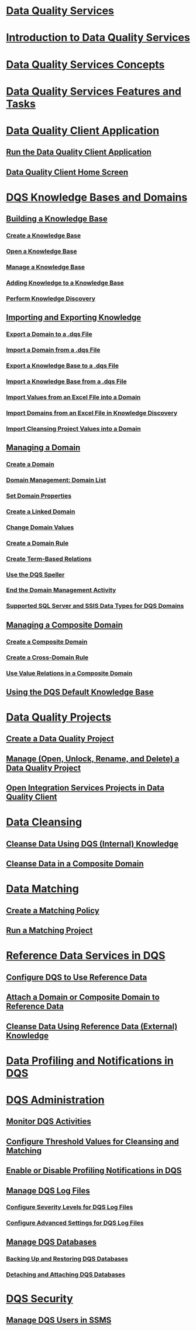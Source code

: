 # [Data Quality Services](data-quality-services.md)
# [Introduction to Data Quality Services](introduction-to-data-quality-services.md)
# [Data Quality Services Concepts](data-quality-services-concepts.md)
# [Data Quality Services Features and Tasks](data-quality-services-features-and-tasks.md)
# [Data Quality Client Application](data-quality-client-application.md)
## [Run the Data Quality Client Application](run-the-data-quality-client-application.md)
## [Data Quality Client Home Screen](data-quality-client-home-screen.md)
# [DQS Knowledge Bases and Domains](dqs-knowledge-bases-and-domains.md)
## [Building a Knowledge Base](building-a-knowledge-base.md)
### [Create a Knowledge Base](create-a-knowledge-base.md)
### [Open a Knowledge Base](open-a-knowledge-base.md)
### [Manage a Knowledge Base](manage-a-knowledge-base.md)
### [Adding Knowledge to a Knowledge Base](adding-knowledge-to-a-knowledge-base.md)
### [Perform Knowledge Discovery](perform-knowledge-discovery.md)
## [Importing and Exporting Knowledge](importing-and-exporting-knowledge.md)
### [Export a Domain to a .dqs File](export-a-domain-to-a-dqs-file.md)
### [Import a Domain from a .dqs File](import-a-domain-from-a-dqs-file.md)
### [Export a Knowledge Base to a .dqs File](export-a-knowledge-base-to-a-dqs-file.md)
### [Import a Knowledge Base from a .dqs File](import-a-knowledge-base-from-a-dqs-file.md)
### [Import Values from an Excel File into a Domain](import-values-from-an-excel-file-into-a-domain.md)
### [Import Domains from an Excel File in Knowledge Discovery](import-domains-from-an-excel-file-in-knowledge-discovery.md)
### [Import Cleansing Project Values into a Domain](import-cleansing-project-values-into-a-domain.md)
## [Managing a Domain](managing-a-domain.md)
### [Create a Domain](create-a-domain.md)
### [Domain Management: Domain List](domain-management-domain-list.md)
### [Set Domain Properties](set-domain-properties.md)
### [Create a Linked Domain](create-a-linked-domain.md)
### [Change Domain Values](change-domain-values.md)
### [Create a Domain Rule](create-a-domain-rule.md)
### [Create Term-Based Relations](create-term-based-relations.md)
### [Use the DQS Speller](use-the-dqs-speller.md)
### [End the Domain Management Activity](end-the-domain-management-activity.md)
### [Supported SQL Server and SSIS Data Types for DQS Domains](supported-sql-server-and-ssis-data-types-for-dqs-domains.md)
## [Managing a Composite Domain](managing-a-composite-domain.md)
### [Create a Composite Domain](create-a-composite-domain.md)
### [Create a Cross-Domain Rule](create-a-cross-domain-rule.md)
### [Use Value Relations in a Composite Domain](use-value-relations-in-a-composite-domain.md)
## [Using the DQS Default Knowledge Base](using-the-dqs-default-knowledge-base.md)
# [Data Quality Projects](data-quality-projects-dqs.md)
## [Create a Data Quality Project](create-a-data-quality-project.md)
## [Manage (Open, Unlock, Rename, and Delete) a Data Quality Project](manage-open-unlock-rename-and-delete-a-data-quality-project.md)
## [Open Integration Services Projects in Data Quality Client](open-integration-services-projects-in-data-quality-client.md)
# [Data Cleansing](data-cleansing.md)
## [Cleanse Data Using DQS (Internal) Knowledge](cleanse-data-using-dqs-internal-knowledge.md)
## [Cleanse Data in a Composite Domain](cleanse-data-in-a-composite-domain.md)
# [Data Matching](data-matching.md)
## [Create a Matching Policy](create-a-matching-policy.md)
## [Run a Matching Project](run-a-matching-project.md)
# [Reference Data Services in DQS](reference-data-services-in-dqs.md)
## [Configure DQS to Use Reference Data](configure-dqs-to-use-reference-data.md)
## [Attach a Domain or Composite Domain to Reference Data](attach-a-domain-or-composite-domain-to-reference-data.md)
## [Cleanse Data Using Reference Data (External) Knowledge](cleanse-data-using-reference-data-external-knowledge.md)
# [Data Profiling and Notifications in DQS](data-profiling-and-notifications-in-dqs.md)
# [DQS Administration](dqs-administration.md)
## [Monitor DQS Activities](monitor-dqs-activities.md)
## [Configure Threshold Values for Cleansing and Matching](configure-threshold-values-for-cleansing-and-matching.md)
## [Enable or Disable Profiling Notifications in DQS](enable-or-disable-profiling-notifications-in-dqs.md)
## [Manage DQS Log Files](manage-dqs-log-files.md)
### [Configure Severity Levels for DQS Log Files](configure-severity-levels-for-dqs-log-files.md)
### [Configure Advanced Settings for DQS Log Files](configure-advanced-settings-for-dqs-log-files.md)
## [Manage DQS Databases](manage-dqs-databases.md)
### [Backing Up and Restoring DQS Databases](backing-up-and-restoring-dqs-databases.md)
### [Detaching and Attaching DQS Databases](detaching-and-attaching-dqs-databases.md)
# [DQS Security](dqs-security.md)
## [Manage DQS Users in SSMS](manage-dqs-users-in-ssms.md)
